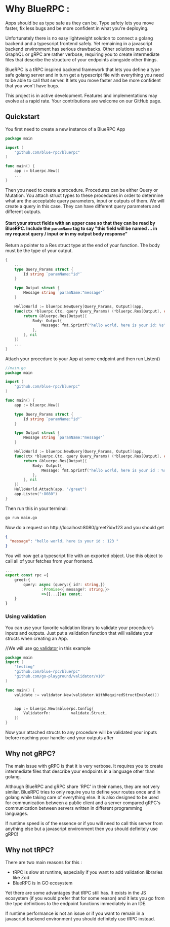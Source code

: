 
# Why BlueRPC :
Apps should be as type safe as they can be. Type safety lets you move faster, fix less bugs and be more confident in what you're deploying. 

Unfortunately there is no easy lightweight solution to connect a golang backend and a typescript frontend safely. Yet remaining in a javascript backend environment has serious drawbacks. Other solutions such as GraphQL or gRPC are rather verbose, requiring you to create intermediate files that describe the structure of your endpoints alongside other things.

BlueRPC is a tRPC inspired backend framework that lets you define a type safe golang server and in turn get a typescript file with everything you need to be able to call that server. It lets you move faster and be more confident that you won't have bugs. 

<note>
This project is in active development. Features and implementations may evolve at a rapid rate. Your contributions are welcome on our GitHub page.
</note>



## Quickstart

You first need to create a new instance of a BlueRPC App

```go
package main

import (
	"github.com/blue-rpc/bluerpc"
)

func main() {
	app := bluerpc.New()
    ...
}
```


Then you need to create a procedure. Procedures can be either Query or Mutation. You attach struct types to these procedures in order to determine what are the acceptable query parameters, input or outputs of them.
We will create a query in this case. They can have different query parameters and different outputs.

#### Start your struct fields with an upper case so that they can be read by BlueRPC. Include the `paramName` tag to say "this field will be named ... in my request query / input or in my output body response"


Return a pointer to a Res struct type at the end of your function. The body must be the type of your output.

```go
{
    ...
	type Query_Params struct {
		Id string `paramName:"id"`
	}

	type Output struct {
		Message string `paramName:"message"`
	}

	HelloWorld := bluerpc.NewQuery[Query_Params, Output](app, 
    func(ctx *bluerpc.Ctx, query Query_Params) (*bluerpc.Res[Output], error) {
		return &bluerpc.Res[Output]{
			Body: Output{
	            Message: fmt.Sprintf("hello world, here is your id: %s", query.Id)
			},
		}, nil
	})
    ...
}
```
Attach your procedure to your App at some endpoint and then run Listen()
```go 
//main.go
package main

import (
	"github.com/blue-rpc/bluerpc"
)

func main() {
	app := bluerpc.New()

	type Query_Params struct {
		Id string `paramName:"id"`
	}

	type Output struct {
		Message string `paramName:"message"`
	}

	HelloWorld := bluerpc.NewQuery[Query_Params, Output](app, 
    func(ctx *bluerpc.Ctx, query Query_Params) (*bluerpc.Res[Output], error) {
		return &bluerpc.Res[Output]{
			Body: Output{
				Message: fmt.Sprintf("hello world, here is your id : %s ", query.Id),
			},
		}, nil
	})
	HelloWorld.Attach(app, "/greet")
	app.Listen(":8080")
}
```
Then run this in your terminal:
```bash
go run main.go
```
Now do a request on http://localhost:8080/greet?id=123 and you should get
```JSON
{
  "message": "hello world, here is your id : 123 "
}
```

You will now get a typescript file with an exported object. Use this object to call all of your fetches from your frontend.
```ts
...
export const rpc ={
    greet:{
        query: async (query:{ id?: string,})
                :Promise<{ message?: string,}>
                =>{[...]}as const;
    }
}
```

### Using validation
You can use your favorite validation library to validate your procedure’s inputs and outputs. Just put a validation function that will validate your structs when creating an App.

//We will use [go validator](https://github.com/go-playground/validator) in this example
```go
package main
import (
	"testing"
    "github.com/blue-rpc/bluerpc"
	"github.com/go-playground/validator/v10"
)

func main() {
	validate := validator.New(validator.WithRequiredStructEnabled())


    app := bluerpc.New(&bluerpc.Config{
		ValidatorFn:         validate.Struct,
	})
}
```
Now your attached structs to any procedure will be validated your inputs before reaching your handler and your outputs after


## Why not gRPC?
The main issue with gRPC is that it is very verbose. It requires you to create intermediate files that describe your endpoints in a language other than golang.

Although BlueRPC and gRPC share 'RPC' in their names, they are not very similar. BlueRPC tries to only require you to define your routes once and in golang while taking care of everything else. It is also designed to be used for communication between a public client and a server compared gRPC's communication between servers written in different programming languages.

If runtime speed is of the essence or if you will need to call this server from anything else but a javascript environment then you should definitely use gRPC! 
## Why not tRPC? 

There are two main reasons for this :
 - tRPC is slow at runtime, especially if you want to add validation libraries like Zod
 - BlueRPC is in GO ecosystem

Yet there are some advantages that tRPC still has. It exists in the JS ecosystem (if you would prefer that for some reason) and it lets you go from the type definitions to the endpoint functions immediately in an IDE. 

If runtime performance is not an issue or if you want to remain in a javascript backend environment you should definitely use tRPC instead.

